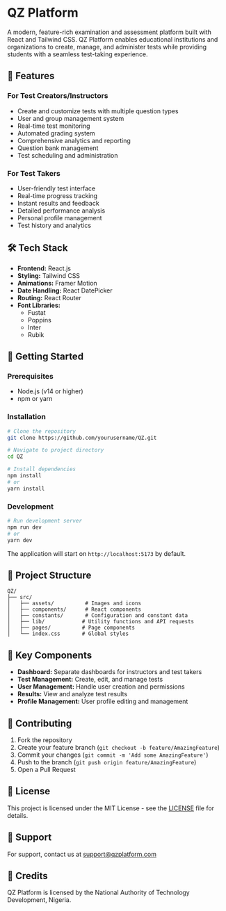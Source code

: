 # QZ Platform

A modern, feature-rich examination and assessment platform built with React and Tailwind CSS. QZ Platform enables educational institutions and organizations to create, manage, and administer tests while providing students with a seamless test-taking experience.

## 🚀 Features

### For Test Creators/Instructors
- Create and customize tests with multiple question types
- User and group management system
- Real-time test monitoring
- Automated grading system
- Comprehensive analytics and reporting
- Question bank management
- Test scheduling and administration

### For Test Takers
- User-friendly test interface
- Real-time progress tracking
- Instant results and feedback
- Detailed performance analysis
- Personal profile management
- Test history and analytics

## 🛠️ Tech Stack

- **Frontend:** React.js
- **Styling:** Tailwind CSS
- **Animations:** Framer Motion
- **Date Handling:** React DatePicker
- **Routing:** React Router
- **Font Libraries:** 
  - Fustat
  - Poppins
  - Inter
  - Rubik

## 🚦 Getting Started

### Prerequisites

- Node.js (v14 or higher)
- npm or yarn

### Installation

```bash
# Clone the repository
git clone https://github.com/yourusername/QZ.git

# Navigate to project directory
cd QZ

# Install dependencies
npm install
# or
yarn install
```

### Development

```bash
# Run development server
npm run dev
# or
yarn dev
```

The application will start on `http://localhost:5173` by default.

## 📁 Project Structure

```
QZ/
├── src/
│   ├── assets/          # Images and icons
│   ├── components/      # React components
│   ├── constants/       # Configuration and constant data
│   ├── lib/            # Utility functions and API requests
│   ├── pages/          # Page components
│   └── index.css       # Global styles
```

## 🔑 Key Components

- **Dashboard:** Separate dashboards for instructors and test takers
- **Test Management:** Create, edit, and manage tests
- **User Management:** Handle user creation and permissions
- **Results:** View and analyze test results
- **Profile Management:** User profile editing and management

## 🤝 Contributing

1. Fork the repository
2. Create your feature branch (`git checkout -b feature/AmazingFeature`)
3. Commit your changes (`git commit -m 'Add some AmazingFeature'`)
4. Push to the branch (`git push origin feature/AmazingFeature`)
5. Open a Pull Request

## 📄 License

This project is licensed under the MIT License - see the [LICENSE](LICENSE) file for details.

## 🔰 Support

For support, contact us at [support@qzplatform.com](mailto:support@qzplatform.com)

## 🏢 Credits

QZ Platform is licensed by the National Authority of Technology Development, Nigeria.
